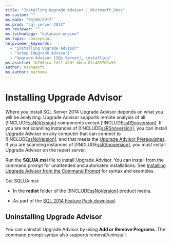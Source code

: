 ```yaml
---
title: "Installing Upgrade Advisor | Microsoft Docs"
ms.custom: ""
ms.date: "03/06/2017"
ms.prod: "sql-server-2014"
ms.reviewer: ""
ms.technology: "database-engine"
ms.topic: conceptual
helpviewer_keywords: 
  - "installing Upgrade Advisor"
  - "Setup [Upgrade Advisor]"
  - "Upgrade Advisor [SQL Server], installing"
ms.assetid: 1b7d6eca-1df1-47df-bbba-0fc485706a95
author: mashamsft
ms.author: mathoma
---
```

# Installing Upgrade Advisor
  Where you install SQL Server 2014 Upgrade Advisor depends on what you will be analyzing. Upgrade Advisor supports remote analysis of all [!INCLUDE[ssNoVersion](../../includes/ssnoversion-md.md)] components except [!INCLUDE[ssRSnoversion](../../includes/ssrsnoversion-md.md)]. If you are not scanning instances of [!INCLUDE[ssRSnoversion](../../includes/ssrsnoversion-md.md)], you can install Upgrade Advisor on any computer that can connect to [!INCLUDE[ssNoVersion](../../includes/ssnoversion-md.md)], and that meets the [Upgrade Advisor Prerequisites](../../../2014/sql-server/install/upgrade-advisor-prerequisites.md). If you are scanning instances of [!INCLUDE[ssRSnoversion](../../includes/ssrsnoversion-md.md)], you must install Upgrade Advisor on the report server.  
  
 Run the **SQLUA.msi** file to install Upgrade Advisor. You can install from the command prompt for unattended and automated installations. See [Installing Upgrade Advisor from the Command Prompt](../../../2014/sql-server/install/installing-upgrade-advisor-from-the-command-prompt.md) for syntax and examples.  
  
 Get SQLUA.msi:  
  
-   In the **redist** folder of the [!INCLUDE[ssNoVersion](../../includes/ssnoversion-md.md)] product media.  
  
-   As part of the [SQL 2014 Feature Pack download](https://www.microsoft.com/download/details.aspx?id=42295).  
  
## Uninstalling Upgrade Advisor  
 You can uninstall Upgrade Advisor by using **Add or Remove Programs**. The command prompt syntax also supports removal/uninstall.  
  
  
